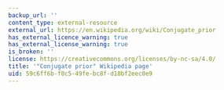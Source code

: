```yaml
---
backup_url: ''
content_type: external-resource
external_url: https://en.wikipedia.org/wiki/Conjugate_prior
has_external_licence_warning: true
has_external_license_warning: true
is_broken: ''
license: https://creativecommons.org/licenses/by-nc-sa/4.0/
title: '"Conjugate prior" Wikipedia page'
uid: 59c6ff6b-f0c5-49fe-bc8f-d18bf2eec0e9
---
```

